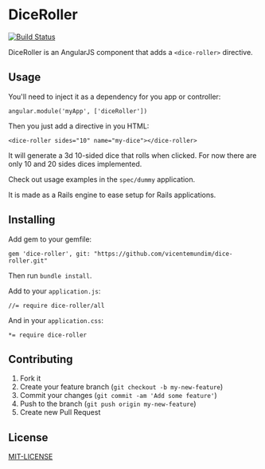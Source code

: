 # DiceRoller

[![Build Status](https://travis-ci.org/vicentemundim/dice-roller.png?branch=master)](https://travis-ci.org/vicentemundim/dice-roller)

DiceRoller is an AngularJS component that adds a `<dice-roller>` directive.

## Usage

You'll need to inject it as a dependency for you app or controller:

    angular.module('myApp', ['diceRoller'])

Then you just add a directive in you HTML:

    <dice-roller sides="10" name="my-dice"></dice-roller>

It will generate a 3d 10-sided dice that rolls when clicked. For now there are only 10 and 20 sides dices implemented.

Check out usage examples in the `spec/dummy` application.

It is made as a Rails engine to ease setup for Rails applications.

## Installing

Add gem to your gemfile:

    gem 'dice-roller', git: "https://github.com/vicentemundim/dice-roller.git"

Then run `bundle install`.

Add to your `application.js`:

    //= require dice-roller/all

And in your `application.css`:

    *= require dice-roller

## Contributing

1. Fork it
2. Create your feature branch (`git checkout -b my-new-feature`)
3. Commit your changes (`git commit -am 'Add some feature'`)
4. Push to the branch (`git push origin my-new-feature`)
5. Create new Pull Request

## License

[MIT-LICENSE](https://github.com/vicentemundim/dice-roller/blob/master/LICENSE.txt)

